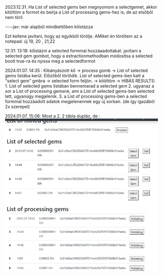 
2023.12.31.
Ha List of selected gems ben megnyomom a selectgemet, akkor kitöltöm a formot és beírja a List of processing gems-hez is, de az elsőből nem törli

----jav: már alapból mindkettőben kilistázza

Ezt kellene javítani, hogy az egyikből törölje. 
AMiket én töröltem az a notepad: új 19, 20 , 21,22

12:31: 13:18:
kilistázni a selected formmal hozzáaadottakat. 
javítani a selected gem gombot, hogy a extractionmethodban módosítsa a selected boolt true-ra és nyissa meg a selectedformot

2024.01.07. 14:35 :
Kibányászott kő -> process gomb -> List of selected gems listába kerül. Előzőből törlődik.
List of selected gems-ben katt a "select gem" gmbra -> selected form feljön. -> kitöltöm -> HIBÁS RESULTS:
                    1. List of selected gems listában bennemarad a selected gem
                    2. ugyanaz a sor a List of processing gemsné, ami a List of selected gems-ben selected lett, ugyanúgy megjelenik.
                    3. a List of processing gems-ben a selected formmal hozzáadott adatok megjelenennek egy új sorban. (de így igazából 2x szerepel)


2024.01.07. 15:06:
    Most a 2. 2 tábla dupláz, de :
    ![Alt text](image.png)
